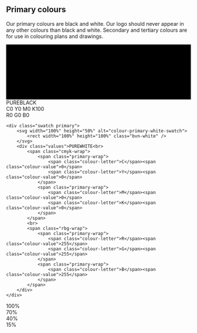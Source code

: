 <section id="colours-page-primary-colours">
</section>

## Primary colours

Our primary colours are black and white. Our logo should never appear in any other colours than black and white. Secondary and tertiary colours are for use in colouring plans and drawings.

<div class="primary-container">
	<div class="swatch primary">
		<svg width="100%" height="50%" alt="colour-primary-black-swatch">
			<rect width="100%" height="100%" class="bvn-black" />
		</svg>
		<div class="values">PUREBLACK<br>
			<span class="cmyk-wrap">
				<span class="primary-wrap">
					<span class="colour-letter">C</span><span class="colour-value">0</span>
					<span class="colour-letter">Y</span><span class="colour-value">0</span>
				</span>
				<span class="primary-wrap">
					<span class="colour-letter">M</span><span class="colour-value">0</span>
					<span class="colour-letter">K</span><span class="colour-value">100</span>
				</span>
			</span>
			<br>
			<span class="rbg-wrap">
				<span>
					<span class="colour-letter">R</span><span class="colour-value">0</span>
					<span class="colour-letter">G</span><span class="colour-value">0</span>
				</span>
				<span class="primary-wrap">
					<span class="colour-letter">B</span><span class="colour-value">0</span>
				</span>
			</span>
		</div>
	</div>

	<div class="swatch primary">
		<svg width="100%" height="50%" alt="colour-primary-white-swatch">
			<rect width="100%" height="100%" class="bvn-white" />
		</svg>
		<div class="values">PUREWHITE<br>
			<span class="cmyk-wrap"> 
				<span class="primary-wrap">
					<span class="colour-letter">C</span><span class="colour-value">0</span>
					<span class="colour-letter">Y</span><span class="colour-value">0</span>
				</span>
				<span class="primary-wrap">
					<span class="colour-letter">M</span><span class="colour-value">0</span>
					<span class="colour-letter">K</span><span class="colour-value">0</span>
				</span>
			</span>
			<br>
			<span class="rbg-wrap">
				<span class="primary-wrap">
					<span class="colour-letter">R</span><span class="colour-value">255</span>
					<span class="colour-letter">G</span><span class="colour-value">255</span>
				</span>
				<span class="primary-wrap">
					<span class="colour-letter">B</span><span class="colour-value">255</span>
				</span>
			</span>
		</div>
	</div>
</div>


<div class="swatch tint">
	<div class="tint-wrapper"><div class="tint100"></div><div class="tint-value">100%</div></div>
	<div class="tint-wrapper"><div class="tint070"></div><div class="tint-value">70%</div></div>
	<div class="tint-wrapper"><div class="tint040"></div><div class="tint-value">40%</div></div>
	<div class="tint-wrapper"><div class="tint015"></div><div class="tint-value">15%</div></div>
</div>